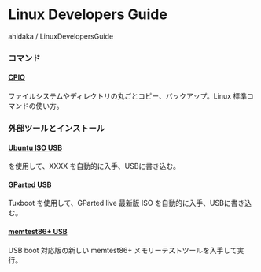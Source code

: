 # Linux Developers Guide

ahidaka / LinuxDevelopersGuide
<br/>

### コマンド

#### [CPIO](cpio.md)

ファイルシステムやディレクトリの丸ごとコピー、バックアップ。Linux 標準コマンドの使い方。

### 外部ツールとインストール

#### [Ubuntu ISO USB](Ubuntu-iso-usb.md)

 を使用して、XXXX を自動的に入手、USBに書き込む。

#### [GParted USB](GParted-usb.md)

Tuxboot を使用して、GParted live 最新版 ISO を自動的に入手、USBに書き込む。

#### [memtest86+ USB](memtest86.md)

USB boot 対応版の新しい memtest86+ メモリーテストツールを入手して実行。
